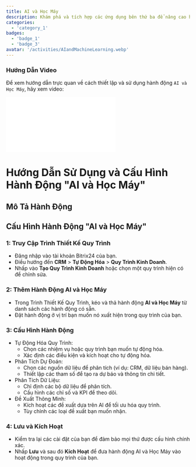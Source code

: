 ```yaml
---
title: AI và Học Máy
description: Khám phá và tích hợp các ứng dụng bên thứ ba để nâng cao hoạt động kinh doanh của bạn.
categories: 
  - 'category_1'
badges: 
  - 'badge_1'
  - 'badge_3'
avatar: '/activities/AIandMachineLearning.webp'
---
```

### Hướng Dẫn Video

Để xem hướng dẫn trực quan về cách thiết lập và sử dụng hành động `AI và Học Máy`, hãy xem video:

<iframe
  class="aspect-video w-full my-6 rounded shadow-md"
  src="//www.youtube.com/embed/OyzJd8BcTfY?feature=oembed&rel=0"
  frameborder="0"
  allow="accelerometer; autoplay; encrypted-media; gyroscope"
  allowfullscreen>
</iframe>

# Hướng Dẫn Sử Dụng và Cấu Hình Hành Động "AI và Học Máy"

## Mô Tả Hành Động

## **Cấu Hình Hành Động "AI và Học Máy"**

### 1: Truy Cập Trình Thiết Kế Quy Trình
- Đăng nhập vào tài khoản Bitrix24 của bạn.
- Điều hướng đến **CRM** > **Tự Động Hóa** > **Quy Trình Kinh Doanh**.
- Nhấp vào **Tạo Quy Trình Kinh Doanh** hoặc chọn một quy trình hiện có để chỉnh sửa.

### 2: Thêm Hành Động AI và Học Máy
- Trong Trình Thiết Kế Quy Trình, kéo và thả hành động **AI và Học Máy** từ danh sách các hành động có sẵn.
- Đặt hành động ở vị trí bạn muốn nó xuất hiện trong quy trình của bạn.

### 3: Cấu Hình Hành Động
- Tự Động Hóa Quy Trình:
  - Chọn các nhiệm vụ hoặc quy trình bạn muốn tự động hóa.
  - Xác định các điều kiện và kích hoạt cho tự động hóa.
- Phân Tích Dự Đoán:
  - Chọn các nguồn dữ liệu để phân tích (ví dụ: CRM, dữ liệu bán hàng).
  - Thiết lập các tham số để tạo ra dự báo và thông tin chi tiết.
- Phân Tích Dữ Liệu:
  - Chỉ định các bộ dữ liệu để phân tích.
  - Cấu hình các chỉ số và KPI để theo dõi.
- Đề Xuất Thông Minh:
  - Kích hoạt các đề xuất dựa trên AI để tối ưu hóa quy trình.
  - Tùy chỉnh các loại đề xuất bạn muốn nhận.

### 4: Lưu và Kích Hoạt
- Kiểm tra lại các cài đặt của bạn để đảm bảo mọi thứ được cấu hình chính xác.
- Nhấp **Lưu** và sau đó **Kích Hoạt** để đưa hành động AI và Học Máy vào hoạt động trong quy trình của bạn.